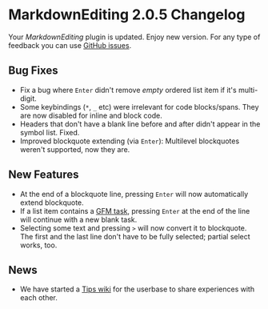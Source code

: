 # MarkdownEditing 2.0.5 Changelog

Your _MarkdownEditing_ plugin is updated. Enjoy new version. For any type of feedback you can use [GitHub issues][issues].

## Bug Fixes

* Fix a bug where `Enter` didn't remove _empty_ ordered list item if it's multi-digit.
* Some keybindings (`*`, `_` etc) were irrelevant for code blocks/spans. They are now disabled for inline and block code.
* Headers that don't have a blank line before and after didn't appear in the symbol list. Fixed.
* Improved blockquote extending (via `Enter`): Multilevel blockquotes weren't supported, now they are.

## New Features

* At the end of a blockquote line, pressing `Enter` will now automatically extend blockquote.
* If a list item contains a [GFM task][], pressing `Enter` at the end of the line will continue with a new blank task.
* Selecting some text and pressing `>` will now convert it to blockquote. The first and the last line don't have to be fully selected; partial select works, too.

## News

* We have started a [Tips wiki][tips] for the userbase to share experiences with each other.

[issues]: https://github.com/SublimeText-Markdown/MarkdownEditing/issues
[GFM task]: https://help.github.com/articles/github-flavored-markdown
[tips]: https://github.com/SublimeText-Markdown/MarkdownEditing/wiki/Tips
